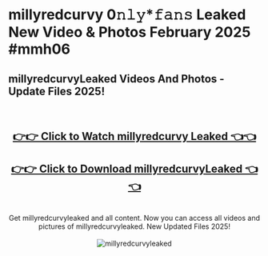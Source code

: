 # millyredcurvy 0𝚗𝚕𝚢*𝚏𝚊𝚗𝚜 Leaked New Video & Photos February 2025 #mmh06

<h2>millyredcurvyLeaked Videos And Photos - Update Files 2025!</h2>
<br>
<div align="center">
<h2><a href="https://mediaupload.pro?title=millyredcurvy&ref=11F" rel="nofollow">👉👉 Click to Watch millyredcurvy Leaked 👈👈</a></h2>
<h2><a href="https://mediaupload.pro?title=millyredcurvy&ref=11F" rel="nofollow">👉👉 Click to Download millyredcurvyLeaked 👈👈</a></h2>
<br>
Get millyredcurvyleaked and all content. Now you can access all videos and pictures of millyredcurvyleaked. New Updated Files 2025!
<br>
<br>
<a href="https://mediaupload.pro?title=millyredcurvy&ref=11F" rel="nofollow" data-target="animated-image.originalLink"><img src="https://i.ibb.co/Gkj2r4b/banner.png" alt="millyredcurvyleaked" style="max-width: 100%; display: inline-block;" data-target="animated-image.originalImage"></a>
</div>
<br>

